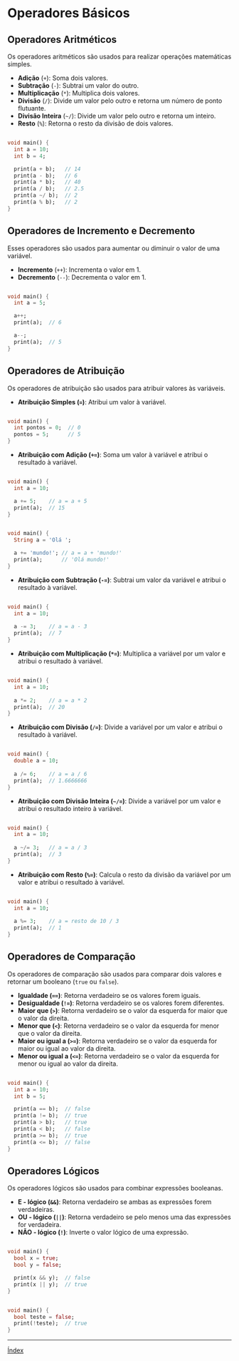 # Operadores Básicos

## Operadores Aritméticos

Os operadores aritméticos são usados para realizar operações matemáticas simples.

- **Adição** (`+`): Soma dois valores.
- **Subtração** (`-`): Subtrai um valor do outro.
- **Multiplicação** (`*`): Multiplica dois valores.
- **Divisão** (`/`): Divide um valor pelo outro e retorna um número de ponto flutuante.
- **Divisão Inteira** (`~/`): Divide um valor pelo outro e retorna um inteiro.
- **Resto** (`%`): Retorna o resto da divisão de dois valores.

~~~dart

void main() {
  int a = 10;
  int b = 4;

  print(a + b);   // 14
  print(a - b);   // 6
  print(a * b);   // 40
  print(a / b);   // 2.5
  print(a ~/ b);  // 2
  print(a % b);   // 2
}
~~~

## Operadores de Incremento e Decremento
Esses operadores são usados para aumentar ou diminuir o valor de uma variável.

- **Incremento** (`++`): Incrementa o valor em 1.
- **Decremento** (`--`): Decrementa o valor em 1.

~~~dart

void main() {
  int a = 5;

  a++;
  print(a);  // 6

  a--;
  print(a);  // 5
}

~~~

## Operadores de Atribuição
Os operadores de atribuição são usados para atribuir valores às variáveis.

- **Atribuição Simples (`=`)**: Atribui um valor à variável.

~~~dart

void main() {
  int pontos = 0;  // 0
  pontos = 5;      // 5
}
~~~

- **Atribuição com Adição (`+=`)**: Soma um valor à variável e atribui o resultado à variável.

~~~dart

void main() {
  int a = 10;

  a += 5;    // a = a + 5
  print(a);  // 15
}
~~~

~~~dart

void main() {
  String a = 'Olá ';

  a += 'mundo!'; // a = a + 'mundo!'
  print(a);      // 'Olá mundo!'
}
~~~

- **Atribuição com Subtração (`-=`)**: Subtrai um valor da variável e atribui o resultado à variável.

~~~dart

void main() {
  int a = 10;
  
  a -= 3;    // a = a - 3
  print(a);  // 7
}
~~~

- **Atribuição com Multiplicação (`*=`)**: Multiplica a variável por um valor e atribui o resultado à variável.

~~~dart

void main() {
  int a = 10;
  
  a *= 2;    // a = a * 2
  print(a);  // 20
}
~~~


- **Atribuição com Divisão (`/=`)**: Divide a variável por um valor e atribui o resultado à variável.

~~~dart

void main() {
  double a = 10;
  
  a /= 6;    // a = a / 6
  print(a);  // 1.6666666
}
~~~

- **Atribuição com Divisão Inteira (`~/=`)**: Divide a variável por um valor e atribui o resultado inteiro à variável.

~~~dart

void main() {
  int a = 10;
  
  a ~/= 3;   // a = a / 3
  print(a);  // 3
}
~~~


- **Atribuição com Resto (`%=`)**: Calcula o resto da divisão da variável por um valor e atribui o resultado à variável.

~~~dart

void main() {  
  int a = 10;  
   
  a %= 3;    // a = resto de 10 / 3
  print(a);  // 1  
}
~~~


## Operadores de Comparação
Os operadores de comparação são usados para comparar dois valores e retornar um booleano (`true` ou `false`).

- **Igualdade (`==`)**: Retorna verdadeiro se os valores forem iguais.
- **Desigualdade (`!=`)**: Retorna verdadeiro se os valores forem diferentes.
- **Maior que (`>`)**: Retorna verdadeiro se o valor da esquerda for maior que o valor da direita.
- **Menor que (`<`)**: Retorna verdadeiro se o valor da esquerda for menor que o valor da direita.
- **Maior ou igual a (`>=`)**: Retorna verdadeiro se o valor da esquerda for maior ou igual ao valor da direita.
- **Menor ou igual a (`<=`)**: Retorna verdadeiro se o valor da esquerda for menor ou igual ao valor da direita.

~~~dart

void main() {
  int a = 10;
  int b = 5;

  print(a == b);  // false
  print(a != b);  // true
  print(a > b);   // true
  print(a < b);   // false
  print(a >= b);  // true
  print(a <= b);  // false
}
~~~

## Operadores Lógicos
Os operadores lógicos são usados para combinar expressões booleanas.

- **E - lógico (`&&`)**: Retorna verdadeiro se ambas as expressões forem verdadeiras.
- **OU - lógico (`||`)**: Retorna verdadeiro se pelo menos uma das expressões for verdadeira.
- **NÃO - lógico (`!`)**: Inverte o valor lógico de uma expressão.

~~~dart

void main() {
  bool x = true;
  bool y = false;

  print(x && y);  // false
  print(x || y);  // true
}
~~~

~~~dart

void main() {
  bool teste = false;
  print(!teste);  // true
}
~~~

---

[Índex](../README.md)